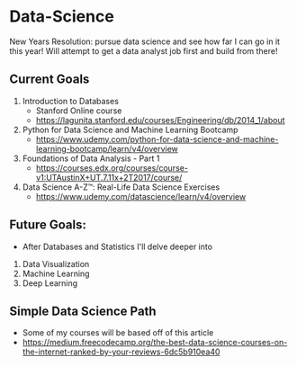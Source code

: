 # Data-Science
New Years Resolution: pursue data science and see how far I can go in it this year!
Will attempt to get a data analyst job first and build from there!

## Current Goals
1. Introduction to Databases
    - Stanford Online course
    - https://lagunita.stanford.edu/courses/Engineering/db/2014_1/about
2. Python for Data Science and Machine Learning Bootcamp
    - https://www.udemy.com/python-for-data-science-and-machine-learning-bootcamp/learn/v4/overview
3. Foundations of Data Analysis - Part 1
    - https://courses.edx.org/courses/course-v1:UTAustinX+UT.7.11x+2T2017/course/
4. Data Science A-Z™: Real-Life Data Science Exercises
    - https://www.udemy.com/datascience/learn/v4/overview

## Future Goals:
- After Databases and Statistics I'll delve deeper into
1. Data Visualization
2. Machine Learning
3. Deep Learning

## Simple Data Science Path
- Some of my courses will be based off of this article
- https://medium.freecodecamp.org/the-best-data-science-courses-on-the-internet-ranked-by-your-reviews-6dc5b910ea40
